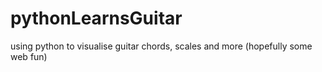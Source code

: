 # pythonLearnsGuitar
using python to visualise guitar chords, scales and more (hopefully some web fun)
